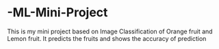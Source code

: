 # -ML-Mini-Project
This is my mini project based on Image Classification of Orange fruit and Lemon fruit. It predicts the fruits and shows the accuracy of prediction
